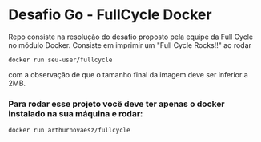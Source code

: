 # Desafio Go - FullCycle Docker

<p>
  Repo consiste na resolução do desafio proposto pela equipe da Full Cycle no módulo Docker. Consiste em imprimir um "Full Cycle Rocks!!" ao rodar 
</p>

``
docker run seu-user/fullcycle
``

<p>
  com a observação de que o tamanho final da imagem deve ser inferior a 2MB.
</p>


### Para rodar esse projeto você deve ter apenas o docker instalado na sua máquina e rodar: 

```
docker run arthurnovaesz/fullcycle
```
